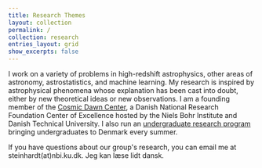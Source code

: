 ```yaml
---
title: Research Themes
layout: collection
permalink: /
collection: research
entries_layout: grid
show_excerpts: false
---
```


I work on a variety of problems in high-redshift astrophysics, other areas of astronomy, astrostatistics, and machine 
learning.  My research is inspired by astrophysical phenomena whose explanation has been cast into doubt, either by new 
theoretical ideas or new observations.  I am a founding member of the [Cosmic Dawn Center](https://dawn.nbi.ku.dk), a Danish 
National Research Foundation Center of Excellence hosted by the Niels Bohr Institute and Danish Technical University.  I also 
run an [undergraduate research program](https://dawn.nbi.ku.dk/events/surfdawn/) bringing undergraduates to Denmark 
every summer.  

If you have questions about our group's research, you can email me at steinhardt(at)nbi.ku.dk.  Jeg kan læse 
lidt dansk.

